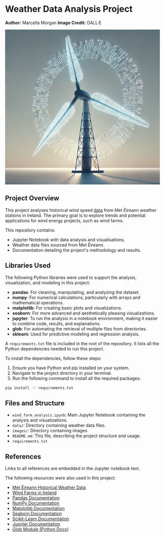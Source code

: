 # Weather Data Analysis Project
**Author:** Marcella Morgan
**Image Credit:** DALL·E 

![Image of a Windmill](images/code_windmill.png)

## Project Overview

This project analyses historical wind speed [data](https://www.met.ie/climate/available-data/historical-data) from Met Éireann weather stations in Ireland. The primary goal is to explore trends and potential applications for wind energy projects, such as wind farms. 

This repository contains:
- Jupyter Notebook with data analysis and visualisations.
- Weather data files sourced from Met Éireann.
- Documentation detailing the project's methodology and results.


## Libraries Used

The following Python libraries were used to support the analysis, visualization, and modeling in this project:

- **pandas**: For cleaning, manipulating, and analyzing the dataset.
- **numpy**: For numerical calculations, particularly with arrays and mathematical operations.
- **matplotlib**: For creating basic plots and visualizations.
- **seaborn**: For more advanced and aesthetically pleasing visualizations.
- **jupyter**: To run the analysis in a notebook environment, making it easier to combine code, results, and explanations.
- **glob**: For automating the retrieval of multiple files from directories.
- **sklearn**: Used for predictive modeling and regression analysis.


A `requirements.txt` file is included in the root of the repository. It lists all the Python dependencies needed to run this project.

To install the dependencies, follow these steps:

1. Ensure you have Python and pip installed on your system.
2. Navigate to the project directory in your terminal.
3. Run the following command to install all the required packages:

```bash
pip install -r requirements.txt
```

## Files and Structure
- `wind_farm_analysis.ipynb`: Main Jupyter Notebook containing the analysis and visualizations.
- `data/`: Directory containing weather data files.
- `images/`: Directory containing images
- `README.md`: This file, describing the project structure and usage.
- `requirements.txt`


## References

Links to all references are embedded in the Jupyter notebook text.

The following resources were also used in this project:

- [Met Éireann Historical Weather Data](https://www.met.ie/climate/available-data/historical-data)
- [Wind Farms in Ireland](https://windenergyireland.com/about-wind/interactive-map)
- [Pandas Documentation](https://pandas.pydata.org/docs/)
- [NumPy Documentation](https://numpy.org/doc/)
- [Matplotlib Documentation](https://matplotlib.org/stable/contents.html)
- [Seaborn Documentation](https://seaborn.pydata.org/)
- [Scikit-Learn Documentation](https://scikit-learn.org/stable/documentation.html)
- [Jupyter Documentation](https://jupyter.org/documentation)
- [Glob Module (Python Docs)](https://docs.python.org/3/library/glob.html)



